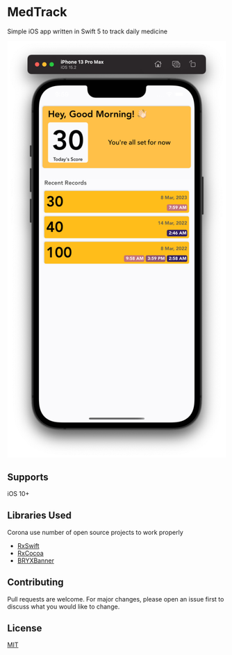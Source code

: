 # MedTrack
Simple iOS app written in Swift 5 to track daily medicine



![My Image](RepoAssets/screenshot.png)


## Supports

iOS 10+


## Libraries Used

Corona use number of open source projects to work properly


* [RxSwift](https://github.com/ReactiveX/RxSwift)
* [RxCocoa](https://github.com/ReactiveX/RxSwift/tree/master/RxCocoa)
* [BRYXBanner](https://github.com/bryx-inc/BRYXBanner)



## Contributing
Pull requests are welcome. For major changes, please open an issue first to discuss what you would like to change.


## License
[MIT](https://github.com/Koronaa/Corona/blob/master/LICENSE)
    




